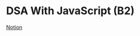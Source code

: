 # DSA With JavaScript (B2)

[Notion](https://jnaimxiii.notion.site/DSA-With-JavaScript-82f4427365154356a5d2c4a2a699db87)
